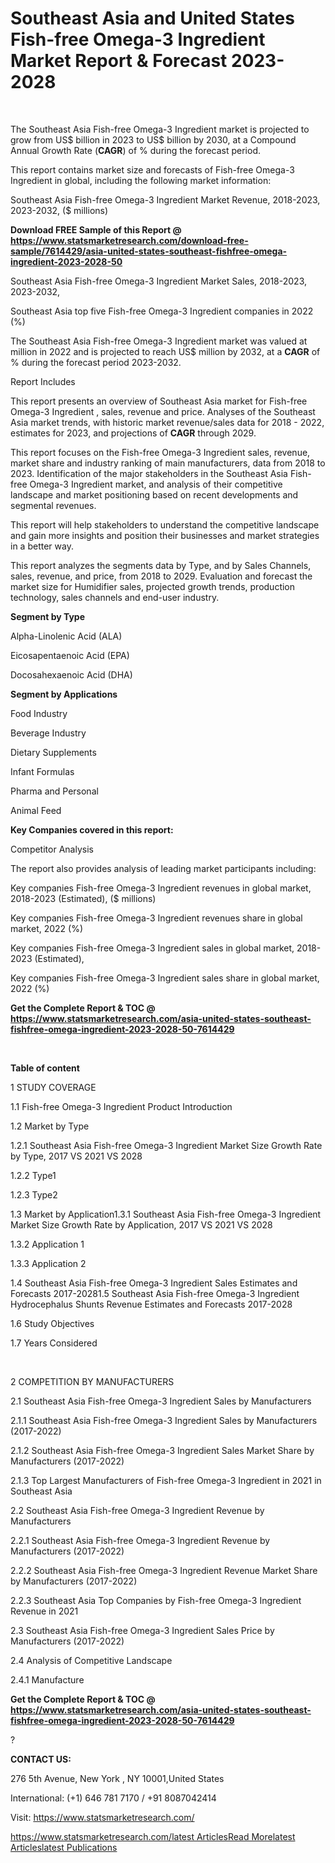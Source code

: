 <h1>Southeast Asia and United States Fish-free Omega-3 Ingredient Market Report & Forecast 2023-2028</h1><br/><p>The Southeast Asia Fish-free Omega-3 Ingredient market is projected to grow from US$ billion in 2023 to US$ billion by 2030, at a Compound Annual Growth Rate (<strong>CAGR</strong>) of % during the forecast period.</p>
 
 
 
 <p>This report contains market size and forecasts of Fish-free Omega-3 Ingredient in global, including the following market information:</p>
 
 
 
 <p>Southeast Asia Fish-free Omega-3 Ingredient Market Revenue, 2018-2023, 2023-2032, ($ millions)</p>
 
 
 
 <p><strong>Download FREE Sample of this Report @ <a href="https://www.statsmarketresearch.com/download-free-sample/7614429/asia-united-states-southeast-fishfree-omega-ingredient-2023-2028-50">https://www.statsmarketresearch.com/download-free-sample/7614429/asia-united-states-southeast-fishfree-omega-ingredient-2023-2028-50</a></strong></p>
 
 
 
 <p>Southeast Asia Fish-free Omega-3 Ingredient Market Sales, 2018-2023, 2023-2032,</p>
 
 
 
 <p>Southeast Asia top five Fish-free Omega-3 Ingredient companies in 2022 (%)</p>
 
 
 
 <p>The Southeast Asia Fish-free Omega-3 Ingredient market was valued at million in 2022 and is projected to reach US$ million by 2032, at a <strong>CAGR</strong> of % during the forecast period 2023-2032.</p>
 
 
 
 <p>Report Includes</p>
 
 
 
 <p>This report presents an overview of Southeast Asia market for Fish-free Omega-3 Ingredient , sales, revenue and price. Analyses of the Southeast Asia market trends, with historic market revenue/sales data for 2018 - 2022, estimates for 2023, and projections of <strong>CAGR</strong> through 2029.</p>
 
 
 
 <p>This report focuses on the Fish-free Omega-3 Ingredient sales, revenue, market share and industry ranking of main manufacturers, data from 2018 to 2023. Identification of the major stakeholders in the Southeast Asia Fish-free Omega-3 Ingredient market, and analysis of their competitive landscape and market positioning based on recent developments and segmental revenues.</p>
 
 
 
 <p>This report will help stakeholders to understand the competitive landscape and gain more insights and position their businesses and market strategies in a better way.</p>
 
 
 
 <p>This report analyzes the segments data by Type, and by Sales Channels, sales, revenue, and price, from 2018 to 2029. Evaluation and forecast the market size for Humidifier sales, projected growth trends, production technology, sales channels and end-user industry.</p>
 
 
 
 <p><strong>Segment by Type</strong></p>
 
 
 
 <p>Alpha-Linolenic Acid (ALA)</p>
 
 
 
 <p>Eicosapentaenoic Acid (EPA)</p>
 
 
 
 <p>Docosahexaenoic Acid (DHA)</p>
 
 
 
 <p><strong>Segment <strong><strong>by Applications</strong></strong></strong></p>
 
 
 
 <p>Food Industry</p>
 
 
 
 <p>Beverage Industry</p>
 
 
 
 <p>Dietary Supplements</p>
 
 
 
 <p>Infant Formulas</p>
 
 
 
 <p>Pharma and Personal</p>
 
 
 
 <p>Animal Feed</p>
 
 
 
 <p><strong>Key Companies covered in this report:</strong></p>
 
 
 
 <p>Competitor Analysis</p>
 
 
 
 <p>The report also provides analysis of leading market participants including:</p>
 
 
 
 <p>Key companies Fish-free Omega-3 Ingredient revenues in global market, 2018-2023 (Estimated), ($ millions)</p>
 
 
 
 <p>Key companies Fish-free Omega-3 Ingredient revenues share in global market, 2022 (%)</p>
 
 
 
 <p>Key companies Fish-free Omega-3 Ingredient sales in global market, 2018-2023 (Estimated),</p>
 
 
 
 <p>Key companies Fish-free Omega-3 Ingredient sales share in global market, 2022 (%)</p>
 
 
 
 <div><b>Get the Complete Report & TOC @ <a href="https://www.statsmarketresearch.com/asia-united-states-southeast-fishfree-omega-ingredient-2023-2028-50-7614429">https://www.statsmarketresearch.com/asia-united-states-southeast-fishfree-omega-ingredient-2023-2028-50-7614429</a></b></div>
 
 
 
 <p><br />
 
 <b>Table of content</b></p>
 
 
 
 <p>1 STUDY COVERAGE<br />
 
 1.1 Fish-free Omega-3 Ingredient Product Introduction<br />
 
 1.2 Market by Type<br />
 
 1.2.1 Southeast Asia Fish-free Omega-3 Ingredient Market Size Growth Rate by Type, 2017 VS 2021 VS 2028<br />
 
 1.2.2 Type1<br />
 
 1.2.3 Type2<br />
 
 1.3 Market by Application1.3.1 Southeast Asia Fish-free Omega-3 Ingredient Market Size Growth Rate by Application, 2017 VS 2021 VS 2028<br />
 
 1.3.2 Application 1<br />
 
 1.3.3 Application 2<br />
 
 1.4 Southeast Asia Fish-free Omega-3 Ingredient Sales Estimates and Forecasts 2017-20281.5 Southeast Asia Fish-free Omega-3 Ingredient Hydrocephalus Shunts Revenue Estimates and Forecasts 2017-2028<br />
 
 1.6 Study Objectives<br />
 
 1.7 Years Considered<br />
 
 <br />
 
 2 COMPETITION BY MANUFACTURERS<br />
 
 2.1 Southeast Asia Fish-free Omega-3 Ingredient Sales by Manufacturers<br />
 
 2.1.1 Southeast Asia Fish-free Omega-3 Ingredient Sales by Manufacturers (2017-2022)<br />
 
 2.1.2 Southeast Asia Fish-free Omega-3 Ingredient Sales Market Share by Manufacturers (2017-2022)<br />
 
 2.1.3 Top Largest Manufacturers of Fish-free Omega-3 Ingredient in 2021 in Southeast Asia<br />
 
 2.2 Southeast Asia Fish-free Omega-3 Ingredient Revenue by Manufacturers<br />
 
 2.2.1 Southeast Asia Fish-free Omega-3 Ingredient Revenue by Manufacturers (2017-2022)<br />
 
 2.2.2 Southeast Asia Fish-free Omega-3 Ingredient Revenue Market Share by Manufacturers (2017-2022)<br />
 
 2.2.3 Southeast Asia Top Companies by Fish-free Omega-3 Ingredient Revenue in 2021<br />
 
 2.3 Southeast Asia Fish-free Omega-3 Ingredient Sales Price by Manufacturers (2017-2022)<br />
 
 2.4 Analysis of Competitive Landscape<br />
 
 2.4.1 Manufacture</p>
 
 
 
 <div><b>Get the Complete Report & TOC @ <a href="https://www.statsmarketresearch.com/asia-united-states-southeast-fishfree-omega-ingredient-2023-2028-50-7614429">https://www.statsmarketresearch.com/asia-united-states-southeast-fishfree-omega-ingredient-2023-2028-50-7614429</a></b></div>
 
 
 
 <p>? </p>
 
 
 
 <p><b>CONTACT US:</b><br />
 
 276 5th Avenue, New York , NY 10001,United States<br />
 
 International: (+1) 646 781 7170 / +91 8087042414<br />
 
 Visit: <a href="https://www.statsmarketresearch.com/">https://www.statsmarketresearch.com/</a><br />
 
 <a href="https://gyeongbokgung.com">https://www.statsmarketresearch.com/</a><a href="https://hallyeomaritime.com">latest Articles</a><a href="https://jingwansa.com">Read More</a><a href="https://nguoiviet.jp/">latest Articles</a><a href="https://www.intelmarketresearch.com/">latest Publications</a></p>